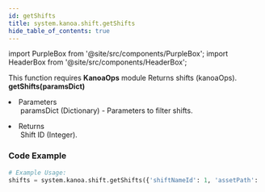 ```yaml
---
id: getShifts
title: system.kanoa.shift.getShifts
hide_table_of_contents: true
---
```


import PurpleBox from '@site/src/components/PurpleBox';
import HeaderBox from '@site/src/components/HeaderBox';

<PurpleBox>This function requires <b>KanoaOps</b> module</PurpleBox>
<HeaderBox header="Description">Returns shifts (kanoaOps).</HeaderBox>
<HeaderBox header="Syntax">
    <b>getShifts(paramsDict)</b>
    <li>Parameters <br />
        <ul>paramsDict (Dictionary) - Parameters to filter shifts.</ul>
    </li>
    <li>Returns <br />
        <ul>Shift ID (Integer).</ul>
    </li>
</HeaderBox>

### Code Example

```python
# Example Usage:
shifts = system.kanoa.shift.getShifts({'shiftNameId': 1, 'assetPath': 'Factory%', 'assetTypeName': 'Production Line'})